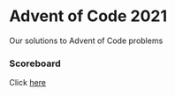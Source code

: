 # Advent of Code 2021
Our solutions to Advent of Code problems

### Scoreboard
Click [here](https://tommimon.github.io/advent-of-code-2021/)